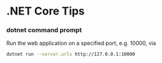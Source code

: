 # .NET Core Tips

### dotnet command prompt

Run the web application on a specified port, e.g. 10000, via

```bash
dotnet run --server.urls http://127.0.0.1:10000
```
